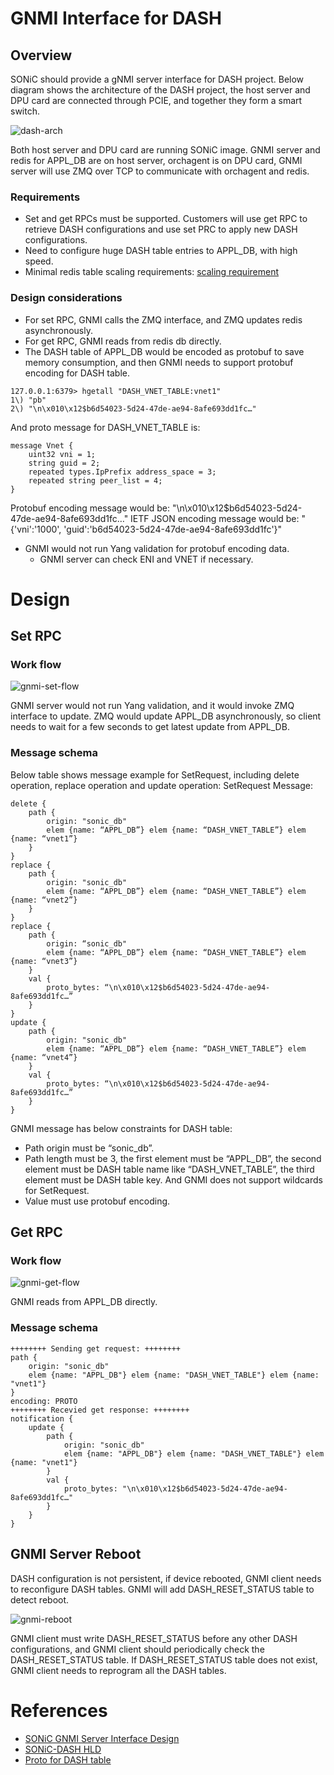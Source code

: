 # GNMI Interface for DASH

## Overview

SONiC should provide a gNMI server interface for DASH project.
Below diagram shows the architecture of the DASH project, the host server and DPU card are connected through PCIE, and together they form a smart switch.

![dash-arch](./images/gnmi-arch.svg)

Both host server and DPU card are running SONiC image. GNMI server and redis for APPL_DB are on host server, orchagent is on DPU card, GNMI server will use ZMQ over TCP to communicate with orchagent and redis.

### Requirements

* Set and get RPCs must be supported. Customers will use get RPC to retrieve DASH configurations and use set PRC to apply new DASH configurations.
* Need to configure huge DASH table entries to APPL_DB, with high speed.
* Minimal redis table scaling requirements: [scaling requirement](../general/dash-sonic-hld.md#14-scaling-requirements)

### Design considerations

* For set RPC, GNMI calls the ZMQ interface, and ZMQ updates redis asynchronously.
* For get RPC, GNMI reads from redis db directly.
* The DASH table of APPL_DB would be encoded as protobuf to save memory consumption, and then GNMI needs to support protobuf encoding for DASH table.

```
127.0.0.1:6379> hgetall "DASH_VNET_TABLE:vnet1"
1\) "pb"
2\) "\n\x010\x12$b6d54023-5d24-47de-ae94-8afe693dd1fc…"
```

And proto message for DASH_VNET_TABLE is:

```
message Vnet {
    uint32 vni = 1;
    string guid = 2;
    repeated types.IpPrefix address_space = 3;
    repeated string peer_list = 4;
}
```

Protobuf encoding message would be: "\n\x010\x12$b6d54023-5d24-47de-ae94-8afe693dd1fc…"
IETF JSON encoding message would be: "{'vni':'1000', 'guid':'b6d54023-5d24-47de-ae94-8afe693dd1fc'}"

* GNMI would not run Yang validation for protobuf encoding data.
  * GNMI server can check ENI and VNET if necessary.

# Design
## Set RPC
### Work flow
![gnmi-set-flow](./images/gnmi-set-flow.svg)

GNMI server would not run Yang validation, and it would invoke ZMQ interface to update.
ZMQ would update APPL_DB asynchronously, so client needs to wait for a few seconds to get latest update from APPL_DB.
### Message schema
Below table shows message example for SetRequest, including delete operation, replace operation and update operation:
SetRequest Message:
```
delete {
    path {
        origin: "sonic_db"
        elem {name: “APPL_DB”} elem {name: “DASH_VNET_TABLE”} elem {name: “vnet1”}
    }
}
replace {
    path {
        origin: "sonic_db"
        elem {name: “APPL_DB”} elem {name: “DASH_VNET_TABLE”} elem {name: “vnet2”}
    }
}
replace {
    path {
        origin: “sonic_db"
        elem {name: “APPL_DB”} elem {name: “DASH_VNET_TABLE”} elem {name: “vnet3”}
    }
    val {
        proto_bytes: “\n\x010\x12$b6d54023-5d24-47de-ae94-8afe693dd1fc…”
    }
}
update {
    path {
        origin: "sonic_db"
        elem {name: “APPL_DB”} elem {name: “DASH_VNET_TABLE”} elem {name: “vnet4”}
    }
    val {
        proto_bytes: “\n\x010\x12$b6d54023-5d24-47de-ae94-8afe693dd1fc…”
    }
}
```

GNMI message has below constraints for DASH table:
* Path origin must be “sonic_db”.
* Path length must be 3, the first element must be “APPL_DB”, the second element must be DASH table name like “DASH_VNET_TABLE”, the third element must be DASH table key. And GNMI does not support wildcards for SetRequest.
* Value must use protobuf encoding.

## Get RPC
### Work flow
![gnmi-get-flow](./images/gnmi-get-flow.svg)

GNMI reads from APPL_DB directly.
### Message schema

```
++++++++ Sending get request: ++++++++
path {
    origin: "sonic_db"
    elem {name: "APPL_DB"} elem {name: "DASH_VNET_TABLE"} elem {name: "vnet1"}
}
encoding: PROTO
++++++++ Recevied get response: ++++++++
notification {
    update {
        path {
            origin: "sonic_db"
            elem {name: "APPL_DB"} elem {name: "DASH_VNET_TABLE"} elem {name: "vnet1"}
        }
        val {
            proto_bytes: "\n\x010\x12$b6d54023-5d24-47de-ae94-8afe693dd1fc…"
        }
    }
}
```

## GNMI Server Reboot

DASH configuration is not persistent, if device rebooted, GNMI client needs to reconfigure DASH tables.
GNMI will add DASH_RESET_STATUS table to detect reboot.

![gnmi-reboot](./images/gnmi-reboot.svg)

GNMI client must write DASH_RESET_STATUS before any other DASH configurations, and GNMI client should periodically check the DASH_RESET_STATUS table. If DASH_RESET_STATUS table does not exist, GNMI client needs to reprogram all the DASH tables.


# References

- [SONiC GNMI Server Interface Design](https://github.com/sonic-net/SONiC/blob/master/doc/mgmt/gnmi/SONiC_GNMI_Server_Interface_Design.md)
- [SONiC-DASH HLD](https://github.com/sonic-net/DASH/blob/main/documentation/general/dash-sonic-hld.md)
- [Proto for DASH table](https://github.com/Pterosaur/DASH-benchmark/tree/master/memory/proto)



